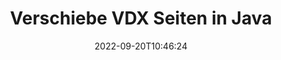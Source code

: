 ---
############################# Static ############################
layout: "auto-gen-merger"
date: 2022-09-20T10:46:24
draft: false
otherformats: docm docx dot dotm dotx epub html mht mhtml odp ods odt one otp ott pdf

############################# Head ############################
head_title: "Verschiebe VDX Seiten in Java"
head_description: "Verschieben Sie Seiten innerhalb eines VDX-Dokuments in Java mithilfe der Documents Merger API an eine beliebige Position."

############################# Header ############################
title: "Verschiebe VDX Seiten in Java"
description: "Verschieben Sie VDX-Seiten mit ein paar Zeilen Java-Code."
bg_image: "https://cms.admin.containerize.com/templates/aspose/App_Themes/V3/images/bg/header1.png"
bg_overlay: false
button:
    enable: true
    icon: "fas fa-arrow-down"
    label: "Download kostenlose Testversion"
    link: "https://downloads.groupdocs.com/merger/java"

############################# SubMenu ############################
submenu:
    enable: true

    left:
        img_alt: "GroupDocs.Merger for Java"
        image: "https://cms.admin.containerize.com/templates/groupdocs/images/product-logos/90x90-noborder/groupdocs-merger-java.png"
        product: "GroupDocs.Merger"
        platform: "Java"

    middle:
        button:

            # button loop
            - link: "https://apireference.groupdocs.com/merger/java"
              text: "API-Referenz"

            # button loop
            - link: "https://github.com/groupdocs-merger"
              text: "Codebeispiele"

            # button loop
            - link: "https://products.groupdocs.app/merger/family"
              text: "Live-Demos"

            # button loop
            - link: "https://purchase.groupdocs.com/pricing/merger/java"
              text: "Preisgestaltung"

    right:
        link_download: "https://downloads.groupdocs.com/merger"
        link_learn: "https://docs.groupdocs.com/merger/java"
        link_buy: "https://purchase.groupdocs.com"

############################# About ############################
about:
    enable: true
    title: "Über die GroupDocs.Merger for Java-API"
    content: |
        [GroupDocs.Merger for Java](/de/merger/java/) bietet eine einfache Lösung zum sicheren Zusammenführen und Teilen zwischen einer Vielzahl von Dokumentformaten, einschließlich PDF, Microsoft Office (Word, Excel, PowerPoint , OneNote), OpenDocument, HTML, Bilder und viele andere in Java-Anwendungen. Durch Hinzufügen von nur wenigen Codezeilen können Sie mehrere Dokumentoperationen ausführen, z. B. Verschieben, Entfernen, Drehen, Austauschen, Extrahieren oder Ändern der Ausrichtung von Seiten innerhalb der Dokumente. Die API zum Zusammenführen von Dokumenten unterstützt auch die Vorschau von Dokumentseiten als Bild, um die Dokumentstruktur, die Formatierung und den Inhalt auf der Seite zu analysieren.
        
        GroupDocs.Merger API ist die richtige Wahl für Unternehmenslösungen, die Funktionen zum Verschieben von Dateiseiten benötigen. Diese APIs werden auf allen wichtigen Betriebssystemen und Plattformen einschließlich J2SE 7.0 (1.7), J2SE 8.0 (1.8), Java 10 gut unterstützt.

############################# Steps ############################
steps:
    enable: true
    title_left: "Verschieben Sie VDX Dateiseiten in Java"
    content_left: |
        [GroupDocs.Merger for Java](/de/merger/java/) macht es Java-Entwicklern leicht, Seiten innerhalb einer VDX-Datei zu verschieben, indem einige einfache Schritte implementiert werden .
        
        * Initialisieren Sie **MoveOptions**, um aktuelle und neue Seitenzahlen anzugeben.
        * Erstellen Sie eine neue Instanz von **Merger** und übergeben Sie den Pfad des Quelldokuments als Konstruktorparameter.
        * Rufen Sie **movePage** auf und übergeben Sie das Objekt **MoveOptions**.
        * Rufen Sie **save** auf und geben Sie den Dateipfad an, um das resultierende Dokument zu speichern.

    title_right: "System Anforderungen"
    content_right: |
        GroupDocs.Merger for Java-APIs werden auf allen wichtigen Plattformen und Betriebssystemen unterstützt. Bevor Sie den folgenden Code ausführen, stellen Sie bitte sicher, dass die folgenden Voraussetzungen auf Ihrem System installiert sind.

        * Betriebssysteme: Microsoft Windows, Linux, MacOS
        * Entwicklungsumgebungen: NetBeans, IntelliJ IDEA, Eclipse
        * Rahmen: J2SE 7.0 (1.7), J2SE 8.0 (1.8), Java 10
        * Laden Sie die neueste Version von GroupDocs.Merger for Java von [Maven](https://repository.groupdocs.com/webapp/#/artifacts/browse/tree/General/repo/com/groupdocs/groupdocs-merger) herunter
         
    code: |
     {{% merger/additional-styles %}}
     {{< merger/code-merger title="So verschieben Sie VDX-Dateiseiten mit Java-Beispielcode">}}

        ```java    
        // Verschieben Sie VDX Dateiseiten mit der GroupDocs.Merger API
        int pageNumber = 6;
        int newPageNumber = 1;

        // Initialisiert die MoveOptions-Klasse, um aktuelle und neue Seitenzahlen anzugeben
        MoveOptions moveOptions = new MoveOptions(pageNumber, newPageNumber);

        // Merger mit Eingabedokument VDX instanziieren
        Merger merger = new Merger("input.vdx");

        // Rufen Sie die movePage-Methode auf und übergeben Sie ihr das MoveOptions-Objekt
        merger.movePage(moveOptions);
    
        // Rufen Sie die save-Methode auf und übergeben Sie den gewünschten Dateipfad, um das Ausgabedokument zu speichern
        merger.save("output.vdx");
        ```
     {{< /merger/code-merger >}}

############################# Demos ############################
demos:
    enable: true
    title: "Live-Demos - Verschieben Sie VDX Seiten online"
    content: |
       Verschieben Sie jetzt VDX Dateiseiten, indem Sie die Website [GroupDocs.Merger Live Demos](https://products.groupdocs.app/splitter/move-pages/vdx) besuchen.
       Die Live-Demo hat die folgenden Vorteile.
        
############################# About Formats ############################
about_formats:
    enable: true

############################# More Formats ############################
more_formats:
    enable: true
    title: "Seiten anderer Dokumentformate verschieben"
    content: |
        Java dokumentiert Merger & Split API für Dateiformate und Bilder. Verschieben Sie einige der gängigen Dateiformate wie unten angegeben.

############################# Back to top ###############################
back_to_top:
    enable: true
---